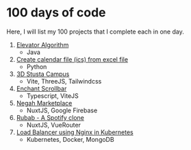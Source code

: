 # 100 days of code
Here, I will list my 100 projects that I complete each in one day.

 1. [Elevator Algorithm](https://github.com/ali4zimi/elevator-simulation)
    - Java
 2. [Create calendar file (ics) from excel file](https://github.com/ali4zimi/excel-to-ics)
    - Python
 3. [3D Stusta Campus](https://github.com/ali4zimi/stusta-campus)
    - Vite, ThreeJS, Tailwindcss
 4. [Enchant Scrollbar](https://github.com/ali4zimi/enchant-scrollbar)
    - Typescript, ViteJS
 5. [Negah Marketplace](https://github.com/ali4zimi/negah)
    - NuxtJS, Google Firebase
 6. [Rubab - A Spotify clone](https://github.com/ali4zimi/rubab)
    - NuxtJS, VueRouter
 7. [Load Balancer using Nginx in Kubernetes](https://github.com/ali4zimi/kubernetes-nginx-load-balancer)
    - Kubernetes, Docker, MongoDB
